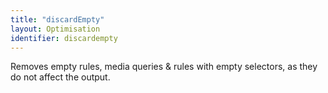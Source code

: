```yaml
---
title: "discardEmpty"
layout: Optimisation
identifier: discardempty
---
```


<!-- This file was automatically generated. -->


Removes empty rules, media queries & rules with empty selectors, as they
do not affect the output.
